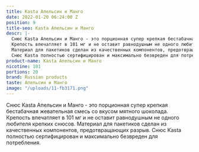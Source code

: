 ```yaml
---
title: Kasta Апельсин и Манго
date: 2022-01-20 06:24:00 Z
position: 9
title-seo: Kasta Апельсин и Манго
descr: |-
  Снюс Kasta Апельсин и Манго - это порционная супер крепкая бестабачная жевательная смесь со вкусом мятного шоколада.
  Крепость впечатляет в 101 мг и не оставит равнодушным не одного любителя крепких снюсов.
  Материал для пакетиков сделан из качественных компонентов, предотвращающих разрыв.
  Снюс Kasta полностью сертифицирован и максимально безвреден для потребления.
product-name: Kasta Апельсин и Манго
nicotine: 101
portions: 20
brand: Russian products
taste: Апельсин и Манго
image: "/uploads/11-fb3171.png"
---
```


Снюс Kasta Апельсин и Манго - это порционная супер крепкая бестабачная жевательная смесь со вкусом мятного шоколада.
Крепость впечатляет в 101 мг и не оставит равнодушным не одного любителя крепких снюсов.
Материал для пакетиков сделан из качественных компонентов, предотвращающих разрыв.
Снюс Kasta полностью сертифицирован и максимально безвреден для потребления.